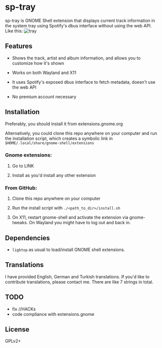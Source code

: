 
# sp-tray

sp-tray is GNOME Shell extension that displays current track information in the system tray using Spotify's dbus interface without using the web API. Like this: 
![tray](https://github.com/esenliyim/sp-tray/blob/master/tray.png)

## Features

- Shows the track, artist and album information, and allows you to customize how it's shown

- Works on both Wayland and X11

- It uses Spotify's exposed dbus interface to fetch metadata, doesn't use the web API

- No premium account necessary

## Installation 

Preferably, you should install it from extensions.gnome.org

Alternatively, you could clone this repo anywhere on your computer and run the installation script, which creates a symbolic link in `$HOME/.local/share/gnome-shell/extensions`

### Gnome extensions:

1. Go to LINK

2. Install as you'd install any other extension

### From GitHub:

1. Clone this repo anywhere on your computer

2. Run the install script with `./<path_to_dir>/install.sh`

2. On X11, restart gnome-shell and activate the extension via gnome-tweaks. On Wayland you might have to log out and back in.

## Dependencies 

* `ligbtop` as usual to load/install GNOME shell extensions.

## Translations 

I have provided English, German and Turkish translations. If you'd like to contribute translations, please contact me. There are like 7 strings in total.

## TODO

* fix //HACKs
* code compliance with extensions.gnome

## License 

GPLv2+